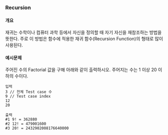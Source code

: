 ### Recursion

#### 개요
재귀는 수학이나 컴퓨터 과학 등에서 자신을 정의할 때 자기 자신을 재참조하는 방법을 뜻한다. 주로 이 방법은 함수에 적용한 재귀 함수(Recursion Function)의 형태로 많이 사용된다.

#### 예시문제
주어진 수의 Factorial 값을 구해 아래와 같이 출력하시오. 주어지는 수는 1 이상 20 이하의 수이다.

```
입력
3 // 전체 Test case 수
9 // Test case index
12
20
```

```
출력
#1 9! = 362880
#2 12! = 479001600
#3 20! = 2432902008176640000
```